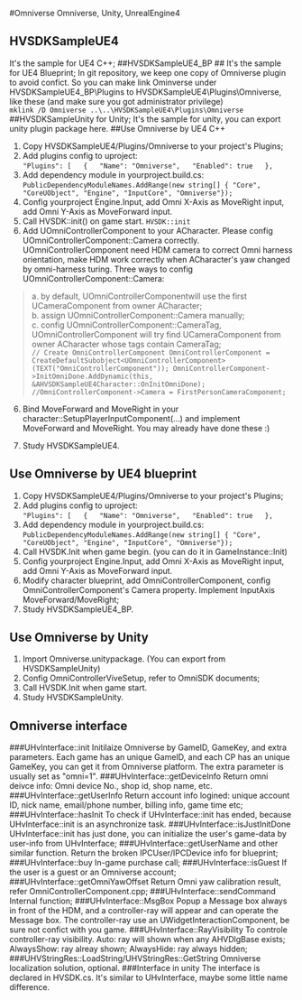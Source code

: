 ﻿#Omniverse
Omniverse, Unity, UnrealEngine4

## HVSDKSampleUE4 ##
It's the sample for UE4 C++;
##HVSDKSampleUE4_BP ##
It's the sample for UE4 Blueprint; In git repository, we keep one copy of Omniverse plugin to avoid confict. So you can make link Ominverse under HVSDKSampleUE4_BP\Plugins to HVSDKSampleUE4\Plugins\Omniverse, like these (and make sure you got administrator privilege)  
``
mklink /D Omniverse ..\..\HVSDKSampleUE4\Plugins\Omniverse
``
##HVSDKSampleUnity for Unity;
It's the sample for unity, you can export unity plugin package here.
##Use Omniverse by UE4 C++ 
1. Copy HVSDKSampleUE4/Plugins/Omniverse to your project's Plugins;
2. Add plugins config to uproject:  
``
	"Plugins": [  
		{  
			"Name": "Omniverse",  
			"Enabled": true  
		},
``
3. Add dependency module in yourproject.build.cs:  
``
PublicDependencyModuleNames.AddRange(new string[] { "Core", "CoreUObject", "Engine", "InputCore", "Omniverse"});  
``
4. Config yourproject Engine.Input, add Omni X-Axis as MoveRight input, add Omni Y-Axis as MoveForward input. 
5. Call HVSDK::init() on game start.
``
HVSDK::init
``
5. Add UOmniControllerComponent to your ACharacter. Please config UOmniControllerComponent::Camera correctly. 
UOmniControllerComponent need HDM camera to correct Omni harness orientation, make HDM work correctly when ACharacter's yaw changed by omni-harness turing.
Three ways to config UOmniControllerComponent::Camera:  
>a. by default, UOmniControllerComponentwill use the first UCameraComponent from owner ACharacter;  
>b. assign UOmniControllerComponent::Camera manually;  
>c. config UOmniControllerComponent::CameraTag, UOmniControllerComponent will try find UCameraComponent from owner ACharacter whose tags contain CameraTag;  
``
	// Create OmniControllerComponent
	OmniControllerComponent = CreateDefaultSubobject<UOmniControllerComponent>(TEXT("OmniControllerComponent"));
	OmniControllerComponent->InitOmniDone.AddDynamic(this, &AHVSDKSampleUE4Character::OnInitOmniDone);
	//OmniControllerComponent->Camera = FirstPersonCameraComponent;
``	
6. Bind MoveForward and MoveRight in your character::SetupPlayerInputComponent(...) and implement MoveForward and MoveRight. You may already have done these :)

6. Study HVSDKSampleUE4.
## Use Omniverse by UE4 blueprint
1. Copy HVSDKSampleUE4/Plugins/Omniverse to your project's Plugins;
2. Add plugins config to uproject:  
``
	"Plugins": [  
		{  
			"Name": "Omniverse",  
			"Enabled": true  
		},
``
3. Add dependency module in yourproject.build.cs:  
``
PublicDependencyModuleNames.AddRange(new string[] { "Core", "CoreUObject", "Engine", "InputCore", "Omniverse"});
``
4. Call HVSDK.Init when game begin. (you can do it in GameInstance::Init)
5. Config yourproject Engine.Input, add Omni X-Axis as MoveRight input, add Omni Y-Axis as MoveForward input. 
6. Modify character blueprint, add OmniControllerComponent, config OmniControllerComponent's Camera property. Implement InputAxis MoveForward/MoveRight;
7. Study HVSDKSampleUE4_BP.
## Use Omniverse by Unity
1. Import Omniverse.unitypackage. (You can export from HVSDKSampleUnity)
2. Config OmniControllerViveSetup, refer to OmniSDK documents;
3. Call HVSDK.Init when game start.
4. Study HVSDKSampleUnity.
## Omniverse interface
###UHvInterface::init
Initilaize Omniverse by GameID, GameKey, and extra parameters. Each game has an unique GameID, and each CP has an unique GameKey, you can get it from Omniverse platform. The extra parameter is usually set as "omni=1".
###UHvInterface::getDeviceInfo
Return omni deivce info: Omni device No., shop id, shop name, etc.
###UHvInterface::getUserInfo
Return account info logined: unique account ID, nick name, email/phone number, billing info, game time etc;
###UHvInterface::hasInit
To check if UHvInterface::init has ended, because UHvInterface::init is an asynchronize task.
###UHvInterface::isJustInitDone
UHvInterface::init has just done, you can initialize the user's game-data by user-info from UHvInterface;
###UHvInterface::getUserName and other similar function.
Return the broken IPCUser/IPCDevice info for blueprint;
###UHvInterface::buy
In-game purchase call;
###UHvInterface::isGuest
If the user is a guest or an Omniverse account;
###UHvInterface::getOmniYawOffset
Return Omni yaw calibration result, refer OmniControllerComponent.cpp;
###UHvInterface::sendCommand
Internal function;
###UHvInterface::MsgBox
Popup a Message box always in front of the HDM, and a controller-ray will appear and can operate the Message box. The controller-ray use an UWidgetInteractionComponent, be sure not confict with you game.
###UHvInterface::RayVisibility
To controle controller-ray visibility. Auto: ray will shown when any AHVDlgBase exists; AlwaysShow: ray alreay shown; AlwaysHide: ray always hidden;
###UHVStringRes::LoadString/UHVStringRes::GetString
Omniverse localization solution, optional.
###Interface in unity
The interface is declared in HVSDK.cs. It's similar to UHvInterface, maybe some little name difference.